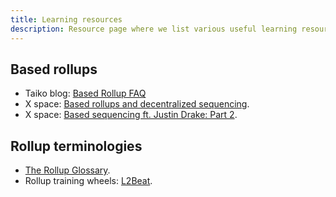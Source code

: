 ```yaml
---
title: Learning resources
description: Resource page where we list various useful learning resources.
---
```


## Based rollups

- Taiko blog: <a href="https://taiko.mirror.xyz/7dfMydX1FqEx9_sOvhRt3V8hJksKSIWjzhCVu7FyMZU" target="_blank" rel="noopener noreferrer">Based Rollup FAQ</a>
- X space: <a href="https://www.youtube.com/watch?v=eS5s08sgjuo" target="_blank" rel="noopener noreferrer">Based rollups and decentralized sequencing</a>.
- X space: <a href="https://www.youtube.com/watch?v=RqgIEkAfpks" target="_blank" rel="noopener noreferrer">Based sequencing ft. Justin Drake: Part 2</a>.

## Rollup terminologies

- <a href="https://rollup-glossary.vercel.app" target="_blank" rel="noopener noreferrer">The Rollup Glossary</a>.
- Rollup training wheels: <a href="https://l2beat.com" target="_blank" rel="noopener noreferrer">L2Beat</a>.

